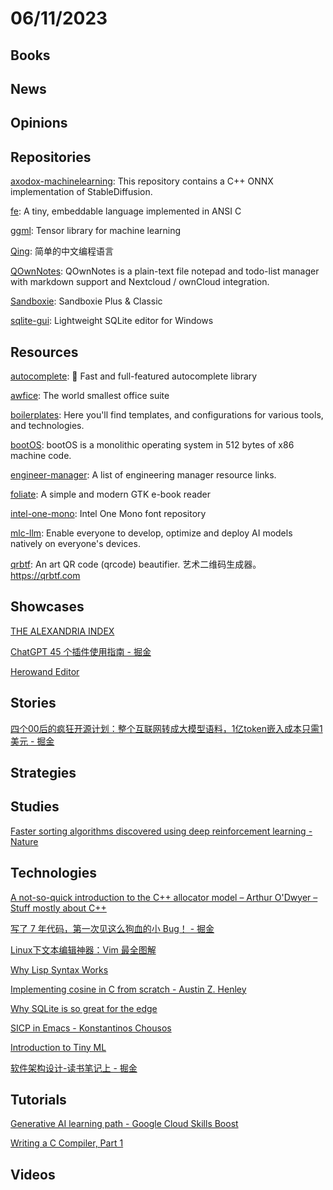 # 06/11/2023

## Books

## News

## Opinions

## Repositories
[axodox-machinelearning](https://github.com/axodox/axodox-machinelearning): This repository contains a C++ ONNX implementation of StableDiffusion.

[fe](https://github.com/rxi/fe): A tiny, embeddable language implemented in ANSI C

[ggml](https://github.com/ggerganov/ggml): Tensor library for machine learning

[Qing](https://gitee.com/NjinN/Qing): 简单的中文编程语言

[QOwnNotes](https://github.com/pbek/QOwnNotes): QOwnNotes is a plain-text file notepad and todo-list manager with markdown support and Nextcloud / ownCloud integration.

[Sandboxie](https://github.com/sandboxie-plus/Sandboxie): Sandboxie Plus & Classic

[sqlite-gui](https://github.com/little-brother/sqlite-gui): Lightweight SQLite editor for Windows

## Resources
[autocomplete](https://github.com/algolia/autocomplete): 🔮 Fast and full-featured autocomplete library

[awfice](https://github.com/zserge/awfice): The world smallest office suite

[boilerplates](https://github.com/ChristianLempa/boilerplates): Here you'll find templates, and configurations for various tools, and technologies.

[bootOS](https://github.com/nanochess/bootOS): bootOS is a monolithic operating system in 512 bytes of x86 machine code.

[engineer-manager](https://github.com/ryanburgess/engineer-manager): A list of engineering manager resource links.

[foliate](https://github.com/johnfactotum/foliate): A simple and modern GTK e-book reader

[intel-one-mono](https://github.com/intel/intel-one-mono): Intel One Mono font repository

[mlc-llm](https://github.com/mlc-ai/mlc-llm): Enable everyone to develop, optimize and deploy AI models natively on everyone's devices.

[qrbtf](https://github.com/ciaochaos/qrbtf): An art QR code (qrcode) beautifier. 艺术二维码生成器。https://qrbtf.com

## Showcases
[THE ALEXANDRIA INDEX](https://alex.macrocosm.so/download)

[ChatGPT 45 个插件使用指南 - 掘金](https://juejin.cn/post/7233966272991576121)

[Herowand Editor](https://editor.herowand.com/)

## Stories
[四个00后的疯狂开源计划：整个互联网转成大模型语料，1亿token嵌入成本只需1美元 - 掘金](https://juejin.cn/post/7241197449377103929)

## Strategies

## Studies
[Faster sorting algorithms discovered using deep reinforcement learning - Nature](https://www.nature.com/articles/s41586-023-06004-9)

## Technologies
[A not-so-quick introduction to the C++ allocator model – Arthur O'Dwyer – Stuff mostly about C++](https://quuxplusone.github.io/blog/2023/06/02/not-so-quick-pmr/)

[写了 7 年代码，第一次见这么狗血的小 Bug！ - 掘金](https://juejin.cn/post/7240004799722340413)

[Linux下文本编辑神器：Vim 最全图解](https://mp.weixin.qq.com/s/BkJnbXvuVZIAExOkgVqPWw)

[Why Lisp Syntax Works](https://borretti.me/article/why-lisp-syntax-works)

[Implementing cosine in C from scratch - Austin Z. Henley](https://web.archive.org/web/20210513043002/http://web.eecs.utk.edu/~azh/blog/cosine.html)

[Why SQLite is so great for the edge](https://blog.turso.tech/why-sqlite-is-so-great-for-the-edge-ee00a3a9a55f)

[SICP in Emacs - Konstantinos Chousos](https://kchousos.github.io/posts/sicp-in-emacs/)

[Introduction to Tiny ML](https://serokell.io/blog/introduction-to-tinyml)

[软件架构设计-读书笔记上 - 掘金](https://juejin.cn/post/7242623686901366844)

## Tutorials
[Generative AI learning path - Google Cloud Skills Boost](https://www.cloudskillsboost.google/paths/118)

[Writing a C Compiler, Part 1](https://norasandler.com/2017/11/29/Write-a-Compiler.html)

## Videos
